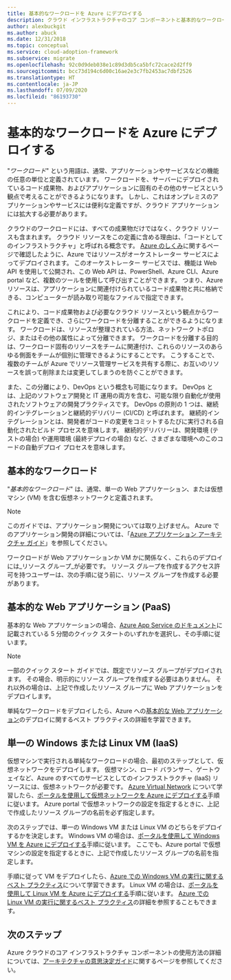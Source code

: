 ```yaml
---
title: 基本的なワークロードを Azure にデプロイする
description: クラウド インフラストラクチャのコア コンポーネントと基本的なワークロード (基本的な Web アプリケーション、単一の仮想マシン、仮想ネットワークなど) について説明します。
author: alexbuckgit
ms.author: abuck
ms.date: 12/31/2018
ms.topic: conceptual
ms.service: cloud-adoption-framework
ms.subservice: migrate
ms.openlocfilehash: 92c0d9deb038e1c89d3db5ca5bfc72cace2d2ff9
ms.sourcegitcommit: bcc73d194c6d00c16ae2e3c7fb2453ac7dbf2526
ms.translationtype: HT
ms.contentlocale: ja-JP
ms.lasthandoff: 07/09/2020
ms.locfileid: "86193730"
---
```

# <a name="deploy-a-basic-workload-in-azure"></a>基本的なワークロードを Azure にデプロイする

"_ワークロード_" という用語は、通常、アプリケーションやサービスなどの機能の任意の単位と定義されています。 ワークロードを、サーバーにデプロイされているコード成果物、およびアプリケーションに固有のその他のサービスという観点で考えることができるようになります。 しかし、これはオンプレミスのアプリケーションやサービスには便利な定義ですが、クラウド アプリケーションには拡大する必要があります。

クラウドのワークロードには、すべての成果物だけではなく、クラウド リソースも含まれます。 クラウド リソースをこの定義に含める理由は、「コードとしてのインフラストラクチャ」と呼ばれる概念です。 [Azure のしくみ](../../get-started/what-is-azure.md)に関するページで確認したように、Azure ではリソースがオーケストレーター サービスによってデプロイされます。 このオーケストレーター サービスでは、機能は Web API を使用して公開され、この Web API は、PowerShell、Azure CLI、Azure portal など、複数のツールを使用して呼び出すことができます。 つまり、Azure リソースは、アプリケーションに関連付けられているコード成果物と共に格納できる、コンピューターが読み取り可能なファイルで指定できます。

これにより、コード成果物および必要なクラウド リソースという観点からワークロードを定義でき、さらにワークロードを分離することができるようになります。 ワークロードは、リソースが整理されている方法、ネットワーク トポロジ、またはその他の属性によって分離できます。 ワークロードを分離する目的は、ワークロード固有のリソースをチームに関連付け、これらのリソースのあらゆる側面をチームが個別に管理できるようにすることです。 こうすることで、複数のチームが Azure でリソース管理サービスを共有する際に、お互いのリソースを誤って削除または変更してしまうのを防ぐことができます。

また、この分離により、DevOps という概念も可能になります。 DevOps とは、上記のソフトウェア開発と IT 運用の両方を含む、可能な限り自動化が使用されたソフトウェアの開発プラクティスです。 DevOps の原則の 1 つは、継続的インテグレーションと継続的デリバリー (CI/CD) と呼ばれます。 継続的インテグレーションとは、開発者がコードの変更をコミットするたびに実行される自動化されたビルド プロセスを意味します。 継続的デリバリーは、開発環境 (テストの場合) や運用環境 (最終デプロイの場合) など、さまざまな環境へのこのコードの自動デプロイ プロセスを意味します。

## <a name="basic-workload"></a>基本的なワークロード

"_基本的なワークロード_" は、通常、単一の Web アプリケーション、または仮想マシン (VM) を含む仮想ネットワークと定義されます。

> [!NOTE]
> このガイドでは、アプリケーション開発については取り上げません。 Azure でのアプリケーション開発の詳細については、「[Azure アプリケーション アーキテクチャ ガイド](https://docs.microsoft.com/azure/architecture/guide)」を参照してください。

ワークロードが Web アプリケーションか VM かに関係なく、これらのデプロイには_リソース グループ_が必要です。 リソース グループを作成するアクセス許可を持つユーザーは、次の手順に従う前に、リソース グループを作成する必要があります。

## <a name="basic-web-application-paas"></a>基本的な Web アプリケーション (PaaS)

基本的な Web アプリケーションの場合、[Azure App Service のドキュメント](https://docs.microsoft.com/azure/app-service)に記載されている 5 分間のクイック スタートのいずれかを選択し、その手順に従います。

> [!NOTE]
> 一部のクイック スタート ガイドでは、既定でリソース グループがデプロイされます。 その場合、明示的にリソース グループを作成する必要はありません。 それ以外の場合は、上記で作成したリソース グループに Web アプリケーションをデプロイします。

単純なワークロードをデプロイしたら、Azure への[基本的な Web アプリケーション](https://docs.microsoft.com/azure/architecture/reference-architectures/app-service-web-app/basic-web-app)のデプロイに関するベスト プラクティスの詳細を学習できます。

## <a name="single-windows-or-linux-vm-iaas"></a>単一の Windows または Linux VM (IaaS)

仮想マシンで実行される単純なワークロードの場合、最初のステップとして、仮想ネットワークをデプロイします。 仮想マシン、ロード バランサー、ゲートウェイなど、Azure のすべてのサービスとしてのインフラストラクチャ (IaaS) リソースには、仮想ネットワークが必要です。 [Azure Virtual Network](https://docs.microsoft.com/azure/virtual-network/virtual-networks-overview) について学習したら、[ポータルを使用して仮想ネットワークを Azure にデプロイする](https://docs.microsoft.com/azure/virtual-network/quick-create-portal)手順に従います。 Azure portal で仮想ネットワークの設定を指定するときに、上記で作成したリソース グループの名前を必ず指定します。

次のステップでは、単一の Windows VM または Linux VM のどちらをデプロイするかを決定します。 Windows VM の場合は、[ポータルを使用して Windows VM を Azure にデプロイする](https://docs.microsoft.com/azure/virtual-machines/windows/quick-create-portal)手順に従います。 ここでも、Azure portal で仮想マシンの設定を指定するときに、上記で作成したリソース グループの名前を指定します。

手順に従って VM をデプロイしたら、[Azure での Windows VM の実行に関するベスト プラクティス](https://docs.microsoft.com/azure/architecture/reference-architectures/virtual-machines-windows/single-vm)について学習できます。 Linux VM の場合は、[ポータルを使用して Linux VM を Azure にデプロイする](https://docs.microsoft.com/azure/virtual-machines/linux/quick-create-portal)手順に従います。 [Azure での Linux VM の実行に関するベスト プラクティス](https://docs.microsoft.com/azure/architecture/reference-architectures/virtual-machines-linux/single-vm)の詳細を参照することもできます。

## <a name="next-steps"></a>次のステップ

Azure クラウドのコア インフラストラクチャ コンポーネントの使用方法の詳細については、[アーキテクチャの意思決定ガイド](../../decision-guides/index.md)に関するページを参照してください。
